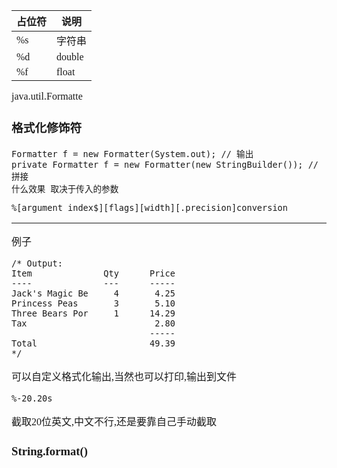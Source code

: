 <font face="SimSun" size=3>


占位符 | 说明
---|---
%s | 字符串
%d | double
%f | float

java.util.Formatte

### 格式化修饰符

~~~
Formatter f = new Formatter(System.out); // 输出
private Formatter f = new Formatter(new StringBuilder()); // 拼接
什么效果 取决于传入的参数
~~~

~~~
%[argument_index$][flags][width][.precision]conversion 
~~~

---
例子
~~~
/* Output: 
Item              Qty      Price 
----              ---      ----- 
Jack's Magic Be     4       4.25 
Princess Peas       3       5.10 
Three Bears Por     1      14.29 
Tax                         2.80 
                           ----- 
Total                      49.39 
*/ 
~~~

可以自定义格式化输出,当然也可以打印,输出到文件

~~~
%-20.20s
~~~
截取20位英文,中文不行,还是要靠自己手动截取

### String.format()

</font>
